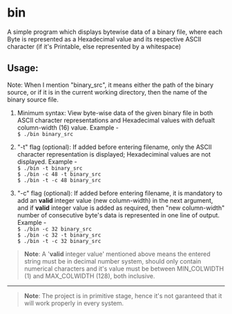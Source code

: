 # bin
A simple program which displays bytewise data of a binary file, where each Byte is represented as a Hexadecimal value and its respective ASCII character (if it's Printable, else represented by a whitespace)

Usage:
------

Note: When I mention "binary_src", it means either the path of the binary source, or if it is in the current working directory, then the name of the binary source file.

1) Minimum syntax: View byte-wise data of the given binary file in both ASCII character representations and Hexadecimal values with defualt column-width (16) value. Example -  
`$ ./bin binary_src`

2) "-t" flag (optional): If added before entering filename, only the ASCII character representation is displayed; Hexadeciminal values are not displayed. Example -  
`$ ./bin -t binary_src`  
`$ ./bin -c 48 -t binary_src`  
`$ ./bin -t -c 48 binary_src`

3) "-c" flag (optional): If added before entering filename, it is mandatory to add an **valid** integer value (new column-width) in the next argument, and if **valid** integer value is added as required, then "new column-width" number of consecutive byte's data is represented in one line of output. Example -  
`$ ./bin -c 32 binary_src`  
`$ ./bin -c 32 -t binary_src`  
`$ ./bin -t -c 32 binary_src`

> **Note**: A '**valid** integer value' mentioned above means the entered string must be in decimal number system, should only contain numerical characters and it's value must be between MIN_COLWIDTH (1) and MAX_COLWIDTH (128), both inclusive.
----

> **Note**: The project is in primitive stage, hence it's not garanteed that it will work properly in every system.
